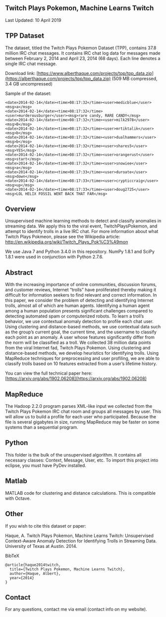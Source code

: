 Twitch Plays Pokemon, Machine Learns Twitch
--------
Last Updated: 10 April 2019

## TPP Dataset

The dataset, titled the Twitch Plays Pokemon Dataset (TPP), contains 37.8 million IRC chat messages. It contains IRC chat log data for messages made between February 2, 2014 and April 23, 2014 (68 days). Each line denotes a single IRC chat message.

Download link:
[https://www.alberthaque.com/projects/tpp/tpp_data.zip](https://alberthaque.com/projects/tpp/tpp_data.zip) (509 MB compressed, 3.4 GB uncompressed)

Sample of the dataset:
```
<date>2014-02-14</date><time>08:17:32</time><user>medicblue</user><msg>a</msg>
<date>2014-02-14</date><time>08:17:32</time><user>murderousburger</user><msg>rare candy, RARE CANDY</msg>
<date>2014-02-14</date><time>08:17:32</time><user>milk2978</user><msg>B</msg>
<date>2014-02-14</date><time>08:17:32</time><user>mrtiktalik</user><msg>b</msg>
<date>2014-02-14</date><time>08:17:32</time><user>dualhammers</user><msg>b</msg>
<date>2014-02-14</date><time>08:17:32</time><user>shares5</user><msg>YES</msg>
<date>2014-02-14</date><time>08:17:32</time><user>orangerust</user><msg>start</msg>
<date>2014-02-14</date><time>08:17:32</time><user>snowiee</user><msg>a</msg>
<date>2014-02-14</date><time>08:17:33</time><user>duroate</user><msg>down</msg>
<date>2014-02-14</date><time>08:17:33</time><user>crypticcraig</user><msg>up</msg>
<date>2014-02-14</date><time>08:17:33</time><user>doug2725</user><msg>LOL HELIX FOSSIL WENT BACK THAT FAR</msg>
```

## Overview
Unsupervised machine learning methods to detect and classify anomalies in streaming data. We apply this to the viral event, TwitchPlaysPokemon, and attempt to identify trolls in a live IRC chat. For more information about what Twitch Plays Pokmeon, please see the Wikipedia article: http://en.wikipedia.org/wiki/Twitch_Plays_Pok%C3%A9mon

We use Java 7 and Python 3.4.0 in this repository. NumPy 1.8.1 and SciPy 1.8.1 were used in conjunction with Python 2.7.6.

## Abstract
With the increasing importance of online communities, discussion forums, and customer reviews, Internet “trolls” have proliferated thereby making it difficult for information seekers to find relevant and correct information. In this paper, we consider the problem of detecting and identifying Internet trolls, almost all of which are human agents. Identifying a human agent among a human population presents significant challenges compared to detecting automated spam or computerized robots. To learn a troll’s behavior, we use contextual anomaly detection to profile each chat user. Using clustering and distance-based methods, we use contextual data such as the group’s current goal, the current time, and the username to classify each point as an anomaly. A user whose features significantly differ from the norm will be classified as a troll. We collected 38 million data points from the viral Internet fad, Twitch Plays Pokemon. Using clustering and distance-based methods, we develop heuristics for identifying trolls. Using MapReduce techniques for preprocessing and user profiling, we are able to classify trolls based on 10 features extracted from a user’s lifetime history.

You can view the full technical paper here: [https://arxiv.org/abs/1902.06208](https://arxiv.org/abs/1902.06208)

## MapReduce
The Hadoop 2.2.0 program parses XML-like input we collected from the Twitch Plays Pokemon IRC chat room and groups all messages by user. This will allow us to build a profile for each user who participated. Because the file is several gigabytes in size, running MapReduce may be faster on some systems than a sequential program.

## Python
This folder is the bulk of the unsupervised algorithm. It contains all necessary classes: Context, Message, User, etc. To import this project into eclipse, you must have PyDev installed.

## Matlab
MATLAB code for clustering and distance calculations. This is compatible with Octave.

## Other
If you wish to cite this dataset or paper:

Haque, A. Twitch Plays Pokemon, Machine Learns Twitch: Unsupervised Context-Aware Anomaly Detection for Identifying Trolls in Streaming Data. University of Texas at Austin. 2014.

BibTeX
```
@article{haque2014twitch,
  title={Twitch Plays Pokemon, Machine Learns Twitch},
  author={Haque, Albert},
  year={2014}
}
```

## Contact

For any questions, contact me via email (contact info on my website).
